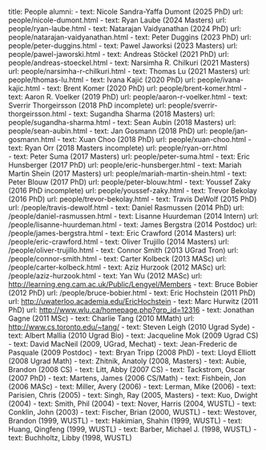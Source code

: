 title: People
alumni:
    - text: Nicole Sandra-Yaffa Dumont (2025 PhD)
      url: people/nicole-dumont.html
    - text: Ryan Laube (2024 Masters)
      url: people/ryan-laube.html
    - text: Natarajan Vaidyanathan (2024 PhD)
      url: people/natarajan-vaidyanathan.html
    - text: Peter Duggins (2023 PhD)
      url: people/peter-duggins.html
    - text: Pawel Jaworksi (2023 Masters)
      url: people/pawel-jaworski.html
    - text: Andreas Stöckel (2021 PhD)
      url: people/andreas-stoeckel.html
    - text: Narsimha R. Chilkuri (2021 Masters)
      url: people/narsimha-r-chilkuri.html
    - text: Thomas Lu (2021 Masters)
      url: people/thomas-lu.html
    - text: Ivana Kajić (2020 PhD)
      url: people/ivana-kajic.html
    - text: Brent Komer (2020 PhD)
      url: people/brent-komer.html
    - text: Aaron R. Voelker (2019 PhD)
      url: people/aaron-r-voelker.html
    - text: Sverrir Thorgeirsson (2018 PhD incomplete)
      url: people/sverrir-thorgeirsson.html
    - text: Sugandha Sharma (2018 Masters)
      url: people/sugandha-sharma.html
    - text: Sean Aubin (2018 Masters)
      url: people/sean-aubin.html
    - text: Jan Gosmann (2018 PhD)
      url: people/jan-gosmann.html
    - text: Xuan Choo (2018 PhD)
      url: people/xuan-choo.html
    - text: Ryan Orr (2018 Masters incomplete)
      url: people/ryan-orr.html      
    - text: Peter Suma (2017 Masters)
      url: people/peter-suma.html
    - text: Eric Hunsberger (2017 PhD)
      url: people/eric-hunsberger.html
    - text: Mariah Martin Shein (2017 Masters)
      url: people/mariah-martin-shein.html
    - text: Peter Blouw (2017 PhD)
      url: people/peter-blouw.html
    - text: Youssef Zaky (2016 PhD incomplete)
      url: people/youssef-zaky.html
    - text: Trevor Bekolay (2016 PhD)
      url: people/trevor-bekolay.html
    - text: Travis DeWolf (2015 PhD)
      url: /people/travis-dewolf.html
    - text: Daniel Rasmussen (2014 PhD)
      url: /people/daniel-rasmussen.html
    - text: Lisanne Huurdeman (2014 Intern)
      url: /people/lisanne-huurdeman.html
    - text: James Bergstra (2014 Postdoc)
      url: /people/james-bergstra.html
    - text: Eric Crawford (2014 Masters)
      url: /people/eric-crawford.html
    - text: Oliver Trujillo (2014 Masters)
      url: /people/oliver-trujillo.html
    - text: Connor Smith (2013 UGrad Tron)
      url: /people/connor-smith.html
    - text: Carter Kolbeck (2013 MASc)
      url: /people/carter-kolbeck.html
    - text: Aziz Hurzook (2012 MASc)
      url: /people/aziz-hurzook.html
    - text: Yan Wu (2012 MASc)
      url: http://learning.eng.cam.ac.uk/Public/Lengyel/Members
    - text: Bruce Bobier (2012 PhD)
      url: /people/bruce-bobier.html
    - text: Eric Hochstein (2011 PhD)
      url: http://uwaterloo.academia.edu/EricHochstein
    - text: Marc Hurwitz (2011 PhD)
      url: http://www.wlu.ca/homepage.php?grp_id=12316
    - text: Jonathan Gagne (2011 MSc)
    - text: Charlie Tang (2010 MMath)
      url: http://www.cs.toronto.edu/~tang/
    - text: Steven Leigh (2010 Ugrad Syde)
    - text: Albert Mallia (2010 Ugrad Bio)
    - text: Jacqueline Mok (2009 Ugrad CS)
    - text: David MacNeil (2009, UGrad, Mechat)
    - text: Jean-Frederic de Pasquale (2009 Postdoc)
    - text: Bryan Tripp (2008 PhD)
    - text: Lloyd Elliott (2008 Ugrad Math)
    - text: Zhitnik, Anatoly (2008, Masters)
    - text: Aubie, Brandon (2008 CS)
    - text: Litt, Abby (2007 CS)
    - text: Tackstrom, Oscar (2007 PhD)
    - text: Martens, James (2006 CS/Math)
    - text: Fishbein, Jon (2006 MASc)
    - text: Miller, Avery (2006)
    - text: Lerman, Mike (2006)
    - text: Parisien, Chris (2005)
    - text: Singh, Ray (2005, Masters)
    - text: Kuo, Dwight (2004)
    - text: Smith, Phil (2004)
    - text: Nover, Harris (2004, WUSTL)
    - text: Conklin, John (2003)
    - text: Fischer, Brian (2000, WUSTL)
    - text: Westover, Brandon (1999, WUSTL)
    - text: Hakimian, Shahin (1999, WUSTL)
    - text: Huang, Qingfeng (1999, WUSTL)
    - text: Barber, Michael J. (1998, WUSTL)
    - text: Buchholtz, Libby (1998, WUSTL)
